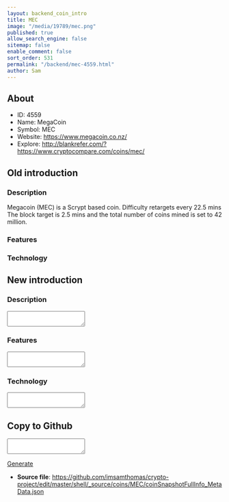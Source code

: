 ```yaml
---
layout: backend_coin_intro
title: MEC
image: "/media/19789/mec.png"
published: true
allow_search_engine: false
sitemap: false
enable_comment: false
sort_order: 531
permalink: "/backend/mec-4559.html"
author: Sam
---
```


## About

- ID: 4559
- Name: MegaCoin
- Symbol: MEC
- Website: https://www.megacoin.co.nz/
- Explore: http://blankrefer.com/?https://www.cryptocompare.com/coins/mec/


## Old introduction

### Description

<p>Megacoin (MEC) is a Scrypt based coin. Difficulty retargets every 22.5 mins The block target is 2.5 mins and the total number of coins mined is set to 42 million.</p>

### Features


### Technology




## New introduction


### Description
<textarea id="meta_description" name="description"></textarea>

### Features
<textarea id="meta_features" name="features"></textarea>

### Technology
<textarea id="meta_technology" name="technology"></textarea>


## Copy to Github

<textarea id="coinsnapshotfullinfo_metadata"></textarea>

<a href="#gen" onclick="generateMetaDatJson()">Generate</a>

- **Source file**: <a href="https://github.com/imsamthomas/crypto-project/edit/master/shell/_source/coins/MEC/coinSnapshotFullInfo_MetaData.json">https://github.com/imsamthomas/crypto-project/edit/master/shell/_source/coins/MEC/coinSnapshotFullInfo_MetaData.json</a>

